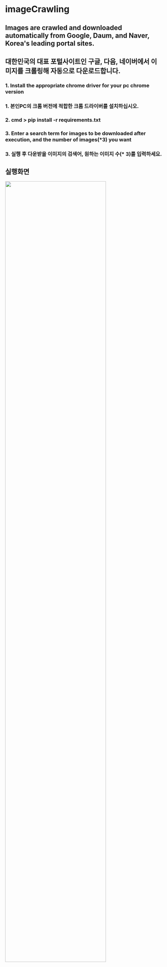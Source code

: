 # imageCrawling

## Images are crawled and downloaded automatically from Google, Daum, and Naver, Korea's leading portal sites.
## 대한민국의 대표 포털사이트인 구글, 다음, 네이버에서 이미지를 크롤링해 자동으로 다운로드합니다.


### 1. Install the appropriate chrome driver for your pc chrome version
### 1. 본인PC의 크롬 버전에 적합한 크롬 드라이버를 설치하십시오.

### 2. cmd > pip install -r requirements.txt

### 3. Enter a search term for images to be downloaded after execution, and the number of images(*3) you want
### 3. 실행 후 다운받을 이미지의 검색어, 원하는 이미지 수(* 3)를 입력하세요.



## 실행화면
<img width="80%" src="https://user-images.githubusercontent.com/50765163/120621487-e15d6700-c498-11eb-9f97-205305896fe1.gif"/>
